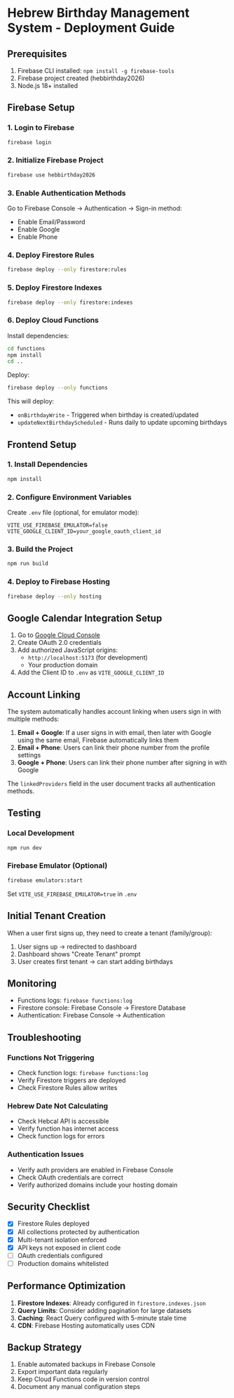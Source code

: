 # Hebrew Birthday Management System - Deployment Guide

## Prerequisites

1. Firebase CLI installed: `npm install -g firebase-tools`
2. Firebase project created (hebbirthday2026)
3. Node.js 18+ installed

## Firebase Setup

### 1. Login to Firebase
```bash
firebase login
```

### 2. Initialize Firebase Project
```bash
firebase use hebbirthday2026
```

### 3. Enable Authentication Methods

Go to Firebase Console → Authentication → Sign-in method:
- Enable Email/Password
- Enable Google
- Enable Phone

### 4. Deploy Firestore Rules
```bash
firebase deploy --only firestore:rules
```

### 5. Deploy Firestore Indexes
```bash
firebase deploy --only firestore:indexes
```

### 6. Deploy Cloud Functions

Install dependencies:
```bash
cd functions
npm install
cd ..
```

Deploy:
```bash
firebase deploy --only functions
```

This will deploy:
- `onBirthdayWrite` - Triggered when birthday is created/updated
- `updateNextBirthdayScheduled` - Runs daily to update upcoming birthdays

## Frontend Setup

### 1. Install Dependencies
```bash
npm install
```

### 2. Configure Environment Variables

Create `.env` file (optional, for emulator mode):
```env
VITE_USE_FIREBASE_EMULATOR=false
VITE_GOOGLE_CLIENT_ID=your_google_oauth_client_id
```

### 3. Build the Project
```bash
npm run build
```

### 4. Deploy to Firebase Hosting
```bash
firebase deploy --only hosting
```

## Google Calendar Integration Setup

1. Go to [Google Cloud Console](https://console.cloud.google.com)
2. Create OAuth 2.0 credentials
3. Add authorized JavaScript origins:
   - `http://localhost:5173` (for development)
   - Your production domain
4. Add the Client ID to `.env` as `VITE_GOOGLE_CLIENT_ID`

## Account Linking

The system automatically handles account linking when users sign in with multiple methods:

1. **Email + Google**: If a user signs in with email, then later with Google using the same email, Firebase automatically links them
2. **Email + Phone**: Users can link their phone number from the profile settings
3. **Google + Phone**: Users can link their phone number after signing in with Google

The `linkedProviders` field in the user document tracks all authentication methods.

## Testing

### Local Development
```bash
npm run dev
```

### Firebase Emulator (Optional)
```bash
firebase emulators:start
```

Set `VITE_USE_FIREBASE_EMULATOR=true` in `.env`

## Initial Tenant Creation

When a user first signs up, they need to create a tenant (family/group):

1. User signs up → redirected to dashboard
2. Dashboard shows "Create Tenant" prompt
3. User creates first tenant → can start adding birthdays

## Monitoring

- Functions logs: `firebase functions:log`
- Firestore console: Firebase Console → Firestore Database
- Authentication: Firebase Console → Authentication

## Troubleshooting

### Functions Not Triggering
- Check function logs: `firebase functions:log`
- Verify Firestore triggers are deployed
- Check Firestore Rules allow writes

### Hebrew Date Not Calculating
- Check Hebcal API is accessible
- Verify function has internet access
- Check function logs for errors

### Authentication Issues
- Verify auth providers are enabled in Firebase Console
- Check OAuth credentials are correct
- Verify authorized domains include your hosting domain

## Security Checklist

- [x] Firestore Rules deployed
- [x] All collections protected by authentication
- [x] Multi-tenant isolation enforced
- [x] API keys not exposed in client code
- [ ] OAuth credentials configured
- [ ] Production domains whitelisted

## Performance Optimization

1. **Firestore Indexes**: Already configured in `firestore.indexes.json`
2. **Query Limits**: Consider adding pagination for large datasets
3. **Caching**: React Query configured with 5-minute stale time
4. **CDN**: Firebase Hosting automatically uses CDN

## Backup Strategy

1. Enable automated backups in Firebase Console
2. Export important data regularly
3. Keep Cloud Functions code in version control
4. Document any manual configuration steps
